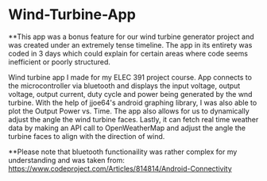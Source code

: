 # Wind-Turbine-App

**This app was a bonus feature for our wind turbine generator project and was created under an extremely tense timeline. The app in its entirety was coded in 3 days which could explain for certain areas where code seems inefficient or poorly structured.

Wind turbine app I made for my ELEC 391 project course. App connects to the microcontroller via bluetooth and displays the input voltage, output voltage, output current, duty cycle and power being generated by the wnd turbine. With the help of jjoe64's android graphing library, I was also able to plot the Output Power vs. Time. The app also allows for us to dynamically adjust the angle the wind turbine faces. Lastly, it can fetch real time weather data by making an API call to OpenWeatherMap and adjust the angle the turbine faces to align with the direction of wind.

**Please note that bluetooth functionaility was rather complex for my understanding and was taken from: https://www.codeproject.com/Articles/814814/Android-Connectivity


